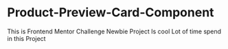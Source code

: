 # Product-Preview-Card-Component
This is Frontend Mentor Challenge Newbie Project Is cool Lot of time spend in this Project
